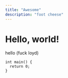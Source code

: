 ```yaml
---
title: "Awesome"
description: "foot cheese"
---
```

# Hello, world!
hello (fuck loyd)

```
int main() {
  return 0;
}
```